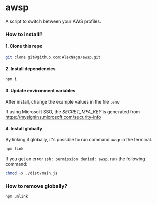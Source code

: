 # awsp

A script to switch between your AWS profiles.

### How to install?

#### 1. Clone this repo

```sh
git clone git@github.com:AlexNaga/awsp.git
```

#### 2. Install dependencies

```sh
npm i
```

#### 3. Update environment variables

After install, change the example values in the file `.env`

If using Microsoft SSO, the _SECRET_MFA_KEY_ is generated from https://mysignins.microsoft.com/security-info

#### 4. Install globally

By linking it globally, it's possible to run command `awsp` in the terminal.

```sh
npm link
```

If you get an error `zsh: permission denied: awsp`, run the following command:

```sh
chmod +x ./dist/main.js
```

### How to remove globally?

```sh
npm unlink
```
